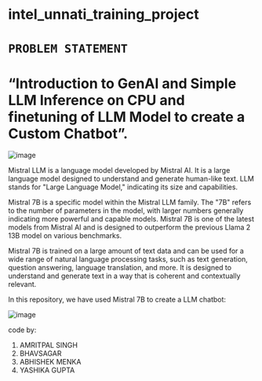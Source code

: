 # intel_unnati_training_project
# `PROBLEM STATEMENT`
# “Introduction to GenAI and Simple LLM Inference on CPU and finetuning of LLM Model to create a Custom Chatbot”.


![image](https://github.com/amritpalsingh52/intel_unnati_training_project/assets/124516230/d40c35b3-6282-4fc0-a278-d40fc1c8acbc)

Mistral LLM is a language model developed by Mistral AI. It is a large language model designed to understand and generate human-like text. LLM stands for "Large Language Model," indicating its size and capabilities.

Mistral 7B is a specific model within the Mistral LLM family. The "7B" refers to the number of parameters in the model, with larger numbers generally indicating more powerful and capable models. Mistral 7B is one of the latest models from Mistral AI and is designed to outperform the previous Llama 2 13B model on various benchmarks.

Mistral 7B is trained on a large amount of text data and can be used for a wide range of natural language processing tasks, such as text generation, question answering, language translation, and more. It is designed to understand and generate text in a way that is coherent and contextually relevant.

In this repository, we have used Mistral 7B to create a LLM chatbot:

![image](https://github.com/amritpalsingh52/intel_unnati_training_project/assets/124516230/e8ea612c-8b4b-4fc3-9c6b-fd8527de9a8d)

code by:

1. AMRITPAL SINGH 
2. BHAVSAGAR
3. ABHISHEK MENKA
4. YASHIKA GUPTA

